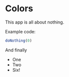 # Colors
This app is all about nothing.

Example code:
``` js
doNothing(0)
```

And finally
* One
* Two
* Six!